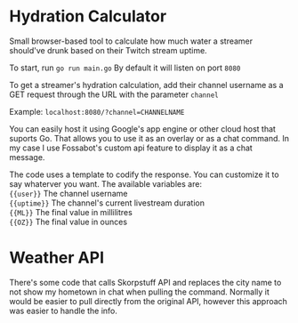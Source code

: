 # Hydration Calculator
Small browser-based tool to calculate how much water a streamer should've drunk based on their Twitch stream uptime.

To start, run `go run main.go` 
By default it will listen on port `8080`

To get a streamer's hydration calculation, add their channel username as a GET request through the URL with the parameter `channel`

Example:
`localhost:8080/?channel=CHANNELNAME`

You can easily host it using Google's app engine or other cloud host that suports Go. That allows you to use it as an overlay or as a chat command. In my case I use Fossabot's custom api feature to display it as a chat message.

The code uses a template to codify the response. You can customize it to say whaterver you want. The available variables are: </br>
`{{user}}` The channel username </br>
`{{uptime}}` The channel's current livestream duration </br>
`{{ML}}` The final value in millilitres </br>
`{{OZ}}` The final value in ounces </br>

# Weather API

There's some code that calls Skorpstuff API and replaces the city name to not show my hometown in chat when pulling the command. Normally it would be easier to pull directly from the original API, however this approach was easier to handle the info.

